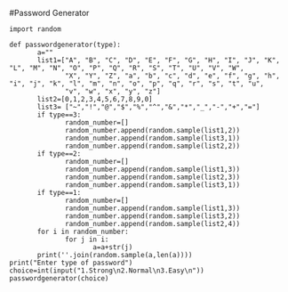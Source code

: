 #Password Generator


    import random

    def passwordgenerator(type):
           a=""
           list1=["A", "B", "C", "D", "E", "F", "G", "H", "I", "J", "K", "L", "M", "N", "O", "P", "Q", "R", "S", "T", "U", "V", "W",
                  "X", "Y", "Z", "a", "b", "c", "d", "e", "f", "g", "h", "i", "j", "k", "l", "m", "n", "o", "p", "q", "r", "s", "t", "u", 
                  "v", "w", "x", "y", "z"]
           list2=[0,1,2,3,4,5,6,7,8,9,0]
           list3= ["~","!","@","$","%","^","&","*","_","-","+","="]
           if type==3:
                  random_number=[]
                  random_number.append(random.sample(list1,2))
                  random_number.append(random.sample(list3,1))
                  random_number.append(random.sample(list2,2))
           if type==2:
                  random_number=[]
                  random_number.append(random.sample(list1,3))
                  random_number.append(random.sample(list2,3))
                  random_number.append(random.sample(list3,1))
           if type==1:
                  random_number=[]
                  random_number.append(random.sample(list1,3))
                  random_number.append(random.sample(list3,2))
                  random_number.append(random.sample(list2,4))
           for i in random_number:
                  for j in i:
                         a=a+str(j)
           print(''.join(random.sample(a,len(a))))
    print("Enter type of password")
    choice=int(input("1.Strong\n2.Normal\n3.Easy\n"))
    passwordgenerator(choice)






